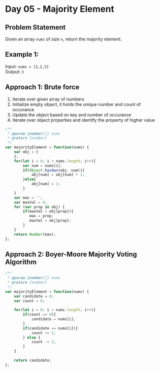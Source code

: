 
# Day 05 - Majority Element

## Problem Statement
Given an array `nums` of size `n`, return the majority element.

## Example 1:
Input: `nums = [3,2,3]`   
Output: `3`

## Approach 1: Brute force
1. Iterate over given array of numbers
2. Initialize empty object, it holds the unique number and count of occurance
3. Update the object based on key and number of occurance
4. Iterate over object properties and identify the property of higher value
```javascript
/**
 * @param {number[]} nums
 * @return {number}
 */
var majorityElement = function(nums) {
    var obj = {
    };
    for(let i = 0; i < nums.length; i++){
        var num = nums[i];
        if(Object.hasOwn(obj, num)){
            obj[num] = obj[num] + 1;
        }else{
            obj[num] = 1;
        }
    }
    var max = '';
    var maxVal = 0;
    for (var prop in obj) {
        if(maxVal < obj[prop]){
           max = prop;
           maxVal = obj[prop];
        }
    }  
    return Number(max);  
};
```
## Approach 2: Boyer-Moore Majority Voting Algorithm
```javascript
/**
 * @param {number[]} nums
 * @return {number}
 */
var majorityElement = function(nums) {
    var candidate = 0;
    var count = 0;
    
    for(let i = 0; i < nums.length; i++){
        if(count == 0){
            candidate = nums[i];
        }
        if(candidate == nums[i]){
            count += 1;            
        } else {
            count -= 1;
        }
    }
    
    return candidate;
};

```
